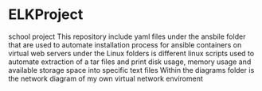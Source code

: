 # ELKProject
school project 
This repository include yaml files under the ansbile folder that are used to automate installation process for ansible containers on virtual web servers
under the Linux folders is different linux scripts used to automate extraction of a tar files and print disk usage, memory usage and available storage space into specific text files
Within the diagrams folder is the network diagram of my own virtual network enviroment 
